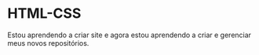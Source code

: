 # HTML-CSS
 
 
Estou aprendendo a criar site e agora estou aprendendo  a criar e gerenciar meus novos repositórios.